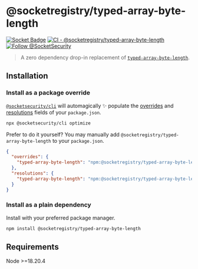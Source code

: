 # @socketregistry/typed-array-byte-length

[![Socket Badge](https://socket.dev/api/badge/npm/package/@socketregistry/typed-array-byte-length)](https://socket.dev/npm/package/@socketregistry/typed-array-byte-length)
[![CI - @socketregistry/typed-array-byte-length](https://github.com/SocketDev/socket-registry-js/actions/workflows/test.yml/badge.svg)](https://github.com/SocketDev/socket-registry-js/actions/workflows/test.yml)
[![Follow @SocketSecurity](https://img.shields.io/twitter/follow/SocketSecurity?style=social)](https://twitter.com/SocketSecurity)

> A zero dependency drop-in replacement of
> [`typed-array-byte-length`](https://www.npmjs.com/package/typed-array-byte-length).

## Installation

### Install as a package override

[`@socketsecurity/cli`](https://www.npmjs.com/package/@socketsecurity/cli) will
automagically :sparkles: populate the
[overrides](https://docs.npmjs.com/cli/v9/configuring-npm/package-json#overrides)
and [resolutions](https://yarnpkg.com/configuration/manifest#resolutions) fields
of your `package.json`.

```sh
npx @socketsecurity/cli optimize
```

Prefer to do it yourself? You may manually add
`@socketregistry/typed-array-byte-length` to your `package.json`.

```json
{
  "overrides": {
    "typed-array-byte-length": "npm:@socketregistry/typed-array-byte-length@^1"
  },
  "resolutions": {
    "typed-array-byte-length": "npm:@socketregistry/typed-array-byte-length@^1"
  }
}
```

### Install as a plain dependency

Install with your preferred package manager.

```sh
npm install @socketregistry/typed-array-byte-length
```

## Requirements

Node &gt;=18.20.4

